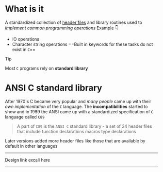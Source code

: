 # What is it
A standardized collection of [header files](https://en.wikipedia.org/wiki/header_file "w:header file") and library routines used to _implement common programming operations_
Example 👇
- IO operations
- Character string operations
==Built in keywords for these tasks do not exist in `C`==
> [!tip]
> Most `C` programs rely on __standard library__ 

# ANSI C standard library
After 1970's C became very popular and _many people_ came up with their _own implementation_ of the `C` language. The __incompatibilities__ started to show and in 1989 the ANSI came up with a standardized specification of `C` language called `C89`
> A part of `C89` is the `ANSI C` standard library - a set of 24 header files that include function declarations macros type declarations

Later versions added more header files like those that are available by default in other languages

---
Design
link excali here

---
